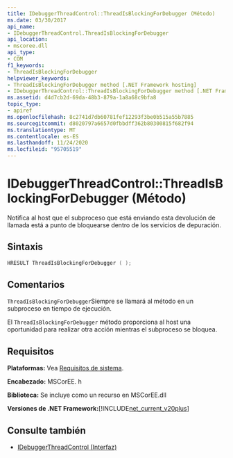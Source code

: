 ```yaml
---
title: IDebuggerThreadControl::ThreadIsBlockingForDebugger (Método)
ms.date: 03/30/2017
api_name:
- IDebuggerThreadControl.ThreadIsBlockingForDebugger
api_location:
- mscoree.dll
api_type:
- COM
f1_keywords:
- ThreadIsBlockingForDebugger
helpviewer_keywords:
- ThreadIsBlockingForDebugger method [.NET Framework hosting]
- IDebuggerThreadControl::ThreadIsBlockingForDebugger method [.NET Framework hosting]
ms.assetid: d4d7cb2d-69da-48b3-879a-1a8a68c9bfa8
topic_type:
- apiref
ms.openlocfilehash: 8c2741d7db60781fef12293f3be0b515a55b7885
ms.sourcegitcommit: d8020797a6657d0fbbdff362b80300815f682f94
ms.translationtype: MT
ms.contentlocale: es-ES
ms.lasthandoff: 11/24/2020
ms.locfileid: "95705519"
---
```

# <a name="idebuggerthreadcontrolthreadisblockingfordebugger-method"></a>IDebuggerThreadControl::ThreadIsBlockingForDebugger (Método)

Notifica al host que el subproceso que está enviando esta devolución de llamada está a punto de bloquearse dentro de los servicios de depuración.  
  
## <a name="syntax"></a>Sintaxis  
  
```cpp  
HRESULT ThreadIsBlockingForDebugger ( );  
```  
  
## <a name="remarks"></a>Comentarios  

 `ThreadIsBlockingForDebugger`Siempre se llamará al método en un subproceso en tiempo de ejecución.  
  
 El `ThreadIsBlockingForDebugger` método proporciona al host una oportunidad para realizar otra acción mientras el subproceso se bloquea.  
  
## <a name="requirements"></a>Requisitos  

 **Plataformas:** Vea [Requisitos de sistema](../../get-started/system-requirements.md).  
  
 **Encabezado:** MSCorEE. h  
  
 **Biblioteca:** Se incluye como un recurso en MSCorEE.dll  
  
 **Versiones de .NET Framework:**[!INCLUDE[net_current_v20plus](../../../../includes/net-current-v20plus-md.md)]  
  
## <a name="see-also"></a>Consulte también

- [IDebuggerThreadControl (Interfaz)](idebuggerthreadcontrol-interface.md)
